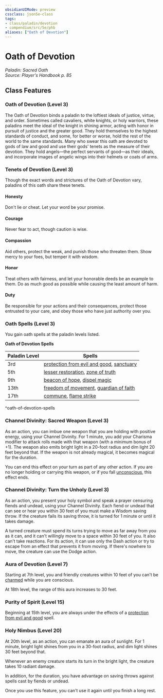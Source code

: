 ```yaml
---
obsidianUIMode: preview
cssclass: json5e-class
tags:
- class/paladin/devotion
- compendium/src/5e/phb
aliases: ["Oath of Devotion"]
---
```

# Oath of Devotion
*Paladin: Sacred Oath*  
*Source: Player's Handbook p. 85*  


## Class Features

### Oath of Devotion (Level 3)

The Oath of Devotion binds a paladin to the loftiest ideals of justice, virtue, and order. Sometimes called cavaliers, white knights, or holy warriors, these paladins meet the ideal of the knight in shining armor, acting with honor in pursuit of justice and the greater good. They hold themselves to the highest standards of conduct, and some, for better or worse, hold the rest of the world to the same standards. Many who swear this oath are devoted to gods of law and good and use their gods' tenets as the measure of their devotion. They hold angels—the perfect servants of good—as their ideals, and incorporate images of angelic wings into their helmets or coats of arms.

### Tenets of Devotion (Level 3)

Though the exact words and strictures of the Oath of Devotion vary, paladins of this oath share these tenets.

#### Honesty

Don't lie or cheat. Let your word be your promise.

#### Courage

Never fear to act, though caution is wise.

#### Compassion

Aid others, protect the weak, and punish those who threaten them. Show mercy to your foes, but temper it with wisdom.

#### Honor

Treat others with fairness, and let your honorable deeds be an example to them. Do as much good as possible while causing the least amount of harm.

#### Duty

Be responsible for your actions and their consequences, protect those entrusted to your care, and obey those who have just authority over you.

### Oath Spells (Level 3)

You gain oath spells at the paladin levels listed.

**Oath of Devotion Spells**

| Paladin Level | Spells |
|---------------|--------|
| 3rd | [protection from evil and good](/compendium/spells/protection-from-evil-and-good.md), [sanctuary](/compendium/spells/sanctuary.md) |
| 5th | [lesser restoration](/compendium/spells/lesser-restoration.md), [zone of truth](/compendium/spells/zone-of-truth.md) |
| 9th | [beacon of hope](/compendium/spells/beacon-of-hope.md), [dispel magic](/compendium/spells/dispel-magic.md) |
| 13th | [freedom of movement](/compendium/spells/freedom-of-movement.md), [guardian of faith](/compendium/spells/guardian-of-faith.md) |
| 17th | [commune](/compendium/spells/commune.md), [flame strike](/compendium/spells/flame-strike.md) |
^oath-of-devotion-spells

### Channel Divinity: Sacred Weapon (Level 3)

As an action, you can imbue one weapon that you are holding with positive energy, using your Channel Divinity. For 1 minute, you add your Charisma modifier to attack rolls made with that weapon (with a minimum bonus of +1). The weapon also emits bright light in a 20-foot radius and dim light 20 feet beyond that. If the weapon is not already magical, it becomes magical for the duration.

You can end this effect on your turn as part of any other action. If you are no longer holding or carrying this weapon, or if you fall [unconscious](compendium/rules/conditions.md#unconscious), this effect ends.

### Channel Divinity: Turn the Unholy (Level 3)

As an action, you present your holy symbol and speak a prayer censuring fiends and undead, using your Channel Divinity. Each fiend or undead that can see or hear you within 30 feet of you must make a Wisdom saving throw. If the creature fails its saving throw, it is turned for 1 minute or until it takes damage.

A turned creature must spend its turns trying to move as far away from you as it can, and it can't willingly move to a space within 30 feet of you. It also can't take reactions. For its action, it can use only the Dash action or try to escape from an effect that prevents it from moving. If there's nowhere to move, the creature can use the Dodge action.

### Aura of Devotion (Level 7)

Starting at 7th level, you and friendly creatures within 10 feet of you can't be [charmed](compendium/rules/conditions.md#charmed) while you are conscious.

At 18th level, the range of this aura increases to 30 feet.

### Purity of Spirit (Level 15)

Beginning at 15th level, you are always under the effects of a [protection from evil and good](/compendium/spells/protection-from-evil-and-good.md) spell.

### Holy Nimbus (Level 20)

At 20th level, as an action, you can emanate an aura of sunlight. For 1 minute, bright light shines from you in a 30-foot radius, and dim light shines 30 feet beyond that.

Whenever an enemy creature starts its turn in the bright light, the creature takes 10 radiant damage.

In addition, for the duration, you have advantage on saving throws against spells cast by fiends or undead.

Once you use this feature, you can't use it again until you finish a long rest.